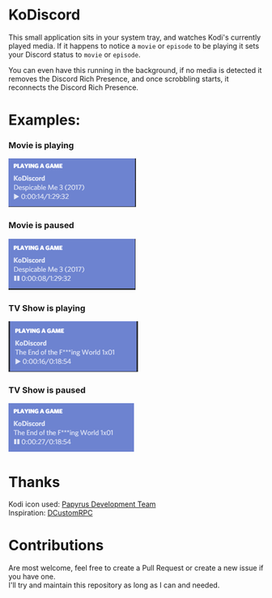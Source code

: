 # KoDiscord
This small application sits in your system tray, and watches Kodi's currently played media.
If it happens to notice a `movie` or `episode` to be playing it sets your Discord status to `movie` or `episode`.

You can even have this running in the background, if no media is detected it removes the Discord Rich Presence, and once scrobbling starts, it reconnects the Discord Rich Presence.

# Examples:  
### Movie is playing  
![While playing](example_images/playing.png)

### Movie is paused  
![While paused](example_images/paused.png)

### TV Show is playing  
![While playing](example_images/show_playing.png)

### TV Show is paused  
![While paused](example_images/show_paused.png)


# Thanks
Kodi icon used: [Papyrus Development Team](https://github.com/PapirusDevelopmentTeam)  
Inspiration: [DCustomRPC](https://github.com/JakeMakesStuff/DCustomRPC)

# Contributions
Are most welcome, feel free to create a Pull Request or create a new issue if you have one.  
I'll try and maintain this repository as long as I can and needed.
